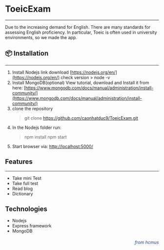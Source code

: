 # ToeicExam

---

Due to the increasing demand for English. There are many standards for assessing English proficiency. In particular, Toeic is often used in university environments, so we made the app.

## 📦 Installation

---

1. Install Nodejs
   link download [https://nodejs.org/en/](https://nodejs.org/en/)
   check version > node -v
2. Install MongoDB(optional)
   View tutorial, download and Install it from here: [https://www.mongodb.com/docs/manual/administration/install-community/](https://www.mongodb.com/docs/manual/administration/install-community/)
3. clone the repository
   > git clone https://github.com/caonhatduc9/ToeicExam.git
4. In the Nodejs folder run:
   > npm install
   > npm start
5. Start browser via: [http://localhost:5000/](http://localhost:5000/)

## Features

---

- Take mini Test
- Take full test
- Read blog
- Dictionary

## Technologies

- Nodejs
- Express framework
- MongoDB
<h6 style="text-align: right">
<span style="color: #18478b">from hcmus</span>
</h6>

